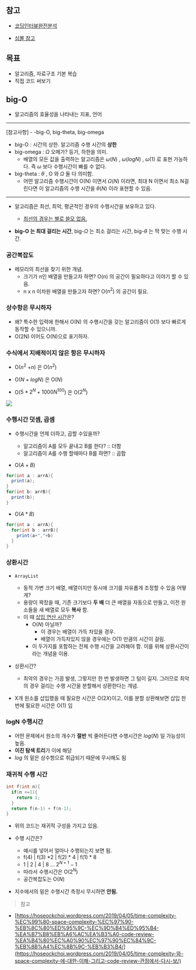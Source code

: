 ## 참고

- [코딩인터뷰완전분석](http://www.yes24.com/Product/Goods/44305533)

- [심볼 참고](https://csrgxtu.github.io/2015/03/20/Writing-Mathematic-Fomulars-in-Markdown/)

## 목표

- 알고리즘, 자료구조 기본 복습
- 직접 코드 써보기



## big-O

- 알고리즘의 효율성을 나타내는 지표, 언어

  

---

[참고사항] - -big-O, big-theta, big-omega

- big-O :  시간의 상한. 알고리즘 수행 시간의 **상한**
- big-omega : $\Omega$ 오메가? 등가, 하한을 의미.
  - 배열의 모든 값을 출력하는 알고리즘은 $\omega(N)$ , $\omega(logN)$ , $\omega(1)$ 로 표현 가능하다. 즉 $\omega$ 보다 수행시간이 빠를 수 없다.
- big-theta : $\theta$ , O 와 $\Omega$ 둘 다 의미함.
  - 어떤 알고리즘 수행시간이 O(N) 이면서 $\Omega(N)$ 이라면, 최대 N 이면서 최소 N걸린다면 이 알고리즘의 수행 시간을 $\theta(N)$ 이라 표현할 수 있음.

---

- 알고리즘은 최선, 최악, 평균적인 경우의 수행시간을 보유하고 있다.
  - <u>최선의 경우는 별로 쓸모 없음.</u> 

- **big-O 는 최대 걸리는 시간**, big-$\Omega$ 는 최소 걸리는 시간, big-$\theta$ 는 딱 맞는 수행 시간.



### 공간복잡도

- 메모리의 최선을 찾기 위한 개념.
  - 크기가 n인 배열을 만들고자 하면? O(n) 의 공간이 필요하다고 이야기 할 수 있음.
  - n x n 이차원 배열을 만들고자 하면? O($n^2%$) 의 공간이 필요.



### 상수항은 무시하자

- 왜? 특수한 입력에 한해서 O(N) 의 수행시간을 갖는 알고리즘이 O(1) 보다 빠르게 동작할 수 있으니까.
- O(2N) 이어도 O(N)으로 표기하자.



### 수식에서 지배적이지 않은 항은 무시하자

- O($n^2$ +$n$) 은 O($n^2$)
- O($N+ logN$) 은 O($N$)

- O($5*2^N+1000N^{100}$) 은 O($2^N$)

![](https://hoseockchoi.files.wordpress.com/2019/04/unnamed-2.png)



### 수행시간 덧셈, 곱셈

- 수행시간을 언제 더하고, 곱할 수있을까?
  - 알고리즘이 A를 모두 끝내고 B를 한다? :: 더함
  - 알고리즘이 A를 수행 할때마다 B를 하면? :: 곱합

- O($A+B$)

```java
for(int a : arrA){
  print(a);
}
for(int b: arrB){
  print(b);
}
```



- O($A*B$)

```java
for(int a : arrA){
  for(int b : arrB){
    print(a+","+b)
  }
}
```



### 상환시간

- `ArrayList` 
  - 동적 가변 크기 배열, 배열이지만 동시에 크기를 자유롭게 조정할 수 있음 어떻게?
  - 용량이 꽉찼을 때, 기존 크기보다 **두 배** 더 큰 배열을 자동으로 만들고, 이전 원소들을 새 배열로 모두 **복사** 함.
  - 이 때 <u>삽입 연산 시간</u>은?
    - O($N$) 아닐까? 
      - 이 경우는 배열이 가득 차있을 경우.
      - 배열이 가득차있지 않을 경우에는 O($1$) 만큼의 시간이 걸림.
    - 이 두가지를 포함하는 전체 수행 시간을 고려해야 함. 이를 위해 상환시간이라는 개념을 이용.
- 상환시간?
  - 최악의 경우는 가끔 발생, 그렇지만 한 번 발생하면 그 텀이 길지. 그러므로 최악의 경우 걸리는 수행 시간을 분할해서 상환한다는 개념.

- X개 원소를 삽입했을 때 필요한 시간은 O($2X$)이고, 이를 분할 상환해보면 삽입 한번에 필요한 시간은 O($1$) 임



### logN 수행시간

- 어떤 문제에서 원소의 개수가 **절반** 씩 줄어든다면 수행시간은 $log(N)$ 일 가능성이 높음.
- **이진 탐색 트리**가 이에 해당
- $log$ 의 밑은 상수항으로 취급되기 때문에 무시해도 됨



### 재귀적 수행 시간

```c
int f(int n){
  if(n <=1){
    return 1;
  }
  return f(n-1) + f(n-1);
}
```

- 위의 코드는 재귀적 구성을 가지고 있음.
- 수행 시간은?
  - 예시를 넣어서 얼마나 수행되는지 보면 됨.
  - f(4) | f(3) *2 | f(2) * 4 | f(1) * 8
  - 1 | 2 | 4 | 8 ... $2^{N+1}-1$
  - 따라서 수행시간은 O($2^N$)
  - 공간복잡도는 O($N$)

- 지수에서의 밑은 수행시간 측정시 무시하면 **안됨.**



> 참고

- [https://hoseockchoi.wordpress.com/2019/04/05/time-complexity-%EC%99%80-space-complexity-%EC%97%90-%EB%8C%80%ED%95%9C-%EC%9D%B4%ED%95%B4-%EA%B7%B8%EB%A6%AC%EA%B3%A0-code-review-%EA%B4%80%EC%A0%90%EC%97%90%EC%84%9C-%EB%8B%A4%EC%8B%9C-%EB%B3%B4/](https://hoseockchoi.wordpress.com/2019/04/05/time-complexity-와-space-complexity-에-대한-이해-그리고-code-review-관점에서-다시-보/)